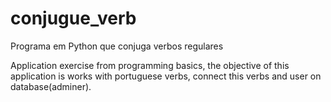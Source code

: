 # conjugue_verb
Programa em Python que conjuga verbos regulares


Application exercise from programming basics, the objective of this application is works with portuguese verbs,
connect this verbs and user on database(adminer). 
